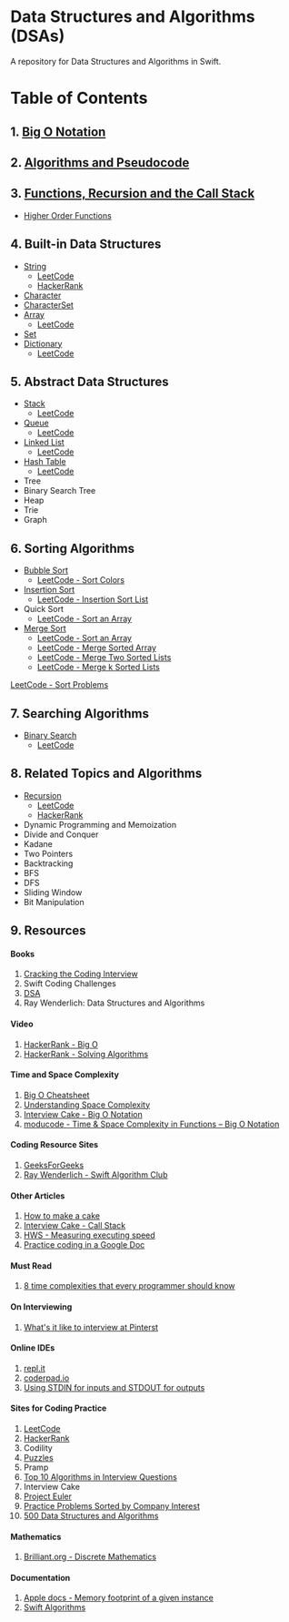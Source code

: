 # Data Structures and Algorithms (DSAs)

A repository for Data Structures and Algorithms in Swift. 

# Table of Contents 

## 1. [Big O Notation](https://github.com/alexpaul/Big-O-Notation) 

## 2. [Algorithms and Pseudocode](https://github.com/alexpaul/Algorithms-and-Pseudocode)

## 3. [Functions, Recursion and the Call Stack](https://github.com/alexpaul/Functions-Recursion-Call-Stack)

* [Higher Order Functions](https://github.com/alexpaul/Higher-Order-Functions)

## 4. Built-in Data Structures

* [String](https://github.com/alexpaul/String)
   * [LeetCode](https://leetcode.com/tag/string/)
   * [HackerRank](https://www.hackerrank.com/domains/algorithms/strings/page/1)
* [Character](https://github.com/alexpaul/Character-and-CharacterSet)
* [CharacterSet](https://github.com/alexpaul/Character-and-CharacterSet)
* [Array](https://github.com/alexpaul/Array)
  * [LeetCode](https://leetcode.com/tag/array/)
* [Set](https://github.com/alexpaul/Set)
* [Dictionary](https://github.com/alexpaul/Dictionary)
  * [LeetCode](https://leetcode.com/tag/hash-table/)

## 5. Abstract Data Structures

* [Stack](https://github.com/alexpaul/Stack)
  * [LeetCode](https://leetcode.com/tag/stack/)
* [Queue](https://github.com/alexpaul/Queue)
  * [LeetCode](https://leetcode.com/tag/queue/)
* [Linked List](https://github.com/alexpaul/LinkedList)
  * [LeetCode](https://leetcode.com/tag/linked-list/)
* [Hash Table](https://github.com/alexpaul/Hash-Table)
  * [LeetCode](https://leetcode.com/tag/hash-table/)
* Tree
* Binary Search Tree
* Heap 
* Trie
* Graph 

## 6. Sorting Algorithms

* [Bubble Sort](https://github.com/alexpaul/Quadratic-Sorting-Algorithms)
  * [LeetCode - Sort Colors](https://leetcode.com/problems/sort-colors/)
* [Insertion Sort](https://github.com/alexpaul/Quadratic-Sorting-Algorithms)
  * [LeetCode - Insertion Sort List](https://leetcode.com/problems/insertion-sort-list/)
* Quick Sort 
  * [LeetCode - Sort an Array](https://leetcode.com/problems/sort-an-array/)
* [Merge Sort](https://github.com/alexpaul/Merge-Sort)
  * [LeetCode - Sort an Array](https://leetcode.com/problems/sort-an-array/)
  * [LeetCode - Merge Sorted Array](https://leetcode.com/problems/merge-sorted-array/)
  * [LeetCode - Merge Two Sorted Lists](https://leetcode.com/problems/merge-two-sorted-lists/)
  * [LeetCode - Merge k Sorted Lists](https://leetcode.com/problems/merge-k-sorted-lists/)

[LeetCode - Sort Problems](https://leetcode.com/tag/sort/)

## 7. Searching Algorithms

* [Binary Search](https://github.com/alexpaul/Binary-Search) 
  * [LeetCode](https://leetcode.com/tag/binary-search/)

## 8. Related Topics and Algorithms 

* [Recursion](https://github.com/alexpaul/Functions-Recursion-Call-Stack)
  * [LeetCode](https://leetcode.com/tag/recursion/)
  * [HackerRank](https://www.hackerrank.com/domains/algorithms?filters%5Bsubdomains%5D%5B%5D=recursion)
* Dynamic Programming and Memoization 
* Divide and Conquer
* Kadane 
* Two Pointers 
* Backtracking 
* BFS 
* DFS
* Sliding Window
* Bit Manipulation

## 9. Resources


#### Books 

1. [Cracking the Coding Interview](http://www.crackingthecodinginterview.com/)
1. Swift Coding Challenges
1. [DSA](https://apps2.mdp.ac.id/perpustakaan/ebook/Karya%20Umum/Dsa.pdf)
1. Ray Wenderlich: Data Structures and Algorithms


#### Video 

1. [HackerRank - Big O](https://www.youtube.com/watch?v=v4cd1O4zkGw&list=LL&index=26&t=17s)
1. [HackerRank - Solving Algorithms](https://www.youtube.com/watch?v=GKgAVjJxh9w&list=LL&index=27&t=0s)


#### Time and Space Complexity  

1. [Big O Cheatsheet](https://www.bigocheatsheet.com/)
1. [Understanding Space Complexity](https://www.baeldung.com/cs/space-complexity)
1. [Interview Cake - Big O Notation](https://www.interviewcake.com/article/python/big-o-notation-time-and-space-complexity?)
1. [moducode - Time & Space Complexity in Functions – Big O Notation](https://moducode.com/blog/time-space-complexity-functions-big-o-notation/)

#### Coding Resource Sites 

1. [GeeksForGeeks](https://www.geeksforgeeks.org/)
1. [Ray Wenderlich - Swift Algorithm Club](https://github.com/raywenderlich/swift-algorithm-club)


#### Other Articles 

1. [How to make a cake](https://www.bhg.com/recipes/how-to/bake/how-to-make-a-cake/)
1. [Interview Cake - Call Stack](https://www.interviewcake.com/concept/java/call-stack)
1. [HWS - Measuring executing speed](https://www.hackingwithswift.com/example-code/system/measuring-execution-speed-using-cfabsolutetimegetcurrent)
1. [Practice coding in a Google Doc](https://www.quora.com/What-are-some-tips-for-practicing-coding-on-Google-docs-for-a-phone-screen)


#### Must Read 

1. [8 time complexities that every programmer should know](https://adrianmejia.com/most-popular-algorithms-time-complexity-every-programmer-should-know-free-online-tutorial-course/)


#### On Interviewing 

1. [What's it like to interview at Pinterst](https://medium.com/pinterest-engineering/what-its-like-to-interview-at-pinterest-e40f05a018f9)


#### Online IDEs 

1. [repl.it](https://repl.it/~)
1. [coderpad.io](https://coderpad.io/)
1. [Using STDIN for inputs and STDOUT for outputs](https://support.hackerrank.com/hc/en-us/articles/219617888-Using-STDIN-for-inputs-and-STDOUT-for-outputs)


#### Sites for Coding Practice

1. [LeetCode](https://leetcode.com/)
1. [HackerRank](https://www.hackerrank.com/dashboard)
1. Codility 
1. [Puzzles](https://www.geeksforgeeks.org/category/puzzles/)
1. Pramp 
1. [Top 10 Algorithms in Interview Questions](https://www.geeksforgeeks.org/top-10-algorithms-in-interview-questions/)
1. Interview Cake 
1. [Project Euler](https://projecteuler.net/)
1. [Practice Problems Sorted by Company Interest](https://practice.geeksforgeeks.org/explore/?company%5B%5D=Amazon&page=1)
1. [500 Data Structures and Algorithms](https://www.quora.com/q/techiedelight/500-Data-Structures-and-Algorithms-interview-questions-and-their-solutions)

#### Mathematics 

1. [Brilliant.org - Discrete Mathematics](https://brilliant.org/wiki/discrete-mathematics/#:~:text=Discrete%20mathematics%20is%20the%20study,can%20be%20finite%20or%20infinite)


#### Documentation 

1. [Apple docs - Memory footprint of a given instance](https://developer.apple.com/documentation/swift/memorylayout/2486283-size)
1. [Swift Algorithms](https://swift.org/blog/swift-algorithms/)
 

      
